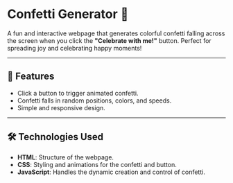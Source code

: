 # Confetti Generator 🎉

A fun and interactive webpage that generates colorful confetti falling across the screen when you click the **"Celebrate with me!"** button. Perfect for spreading joy and celebrating happy moments! 

---

## 🌟 Features
- Click a button to trigger animated confetti.
- Confetti falls in random positions, colors, and speeds.
- Simple and responsive design.

---

## 🛠️ Technologies Used
- **HTML**: Structure of the webpage.
- **CSS**: Styling and animations for the confetti and button.
- **JavaScript**: Handles the dynamic creation and control of confetti.
